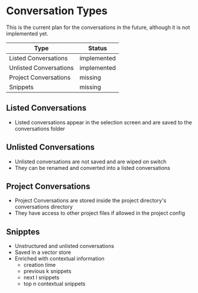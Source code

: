 # Conversation Types

This is the current plan for the conversations in the future, although it is not implemented yet.

| Type                   | Status      |
| ---------------------- | ----------- |
| Listed Conversations   | implemented |
| Unlisted Conversations | implemented |
| Project Conversations  | missing     |
| Snippets               | missing     |

## Listed Conversations

- Listed conversations appear in the selection screen and are saved to the conversations folder

## Unlisted Conversations

- Unlisted conversations are not saved and are wiped on switch
- They can be renamed and converted into a listed conversations

## Project Conversations

- Project Conversations are stored inside the project directory's conversations directory
- They have access to other project files if allowed in the project config

## Snipptes

- Unstructured and unlisted conversations
- Saved in a vector store
- Enriched with contextual information
  - creation time
  - previous k snippets
  - next l snippets
  - top n contextual snippets
